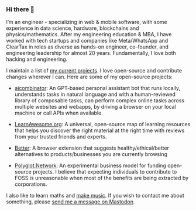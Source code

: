 ### Hi there 👋

I’m an engineer - specializing in web & mobile software, with some experience in data science, hardware, blockchains and physics/mathematics. After my engineering education & MBA, I have worked with tech startups and companies like Meta/WhatsApp and ClearTax in roles as diverse as hands-on engineer, co-founder, and engineering leadership for almost 20 years. Fundamentally, I love both hacking and engineering.

I maintain a list of [my current projects](https://nilesh.trivedi.pw/now). I love open-source and contribute changes wherever I can. Here are some of my open-source projects:

- [aicombinator](https://github.com/aicombinator/bot): An GPT-based personal assistant bot that runs locally, understands tasks in natural language and with a human-reviewed library of composable tasks, can perform complex online tasks across multiple websites and webapps, by driving a browser on your local machine or call APIs when available.

- [LearnAwesome.org](https://learnawesome.org/): A universal, open-source map of learning resources that helps you discover the right material at the right time with reviews from your trusted friends and experts.

- [Better](https://github.com/nileshtrivedi/better): A browser extension that suggests healthy/ethical/better alternatives to products/businesses you are currently browsing

- [Polyglot.Network](https://github.com/PolyglotNetwork): An experimental business model for funding open-source projects. I  believe that expecting individuals to contribute to FOSS is unreasonable when most of the benefits are being extracted by corporations.

I also like to learn maths and [make music](https://nilesh.trivedi.pw/music). If you wish to contact me about something, please [send me a message on Mastodon](https://fosstodon.org/@nilesh).

